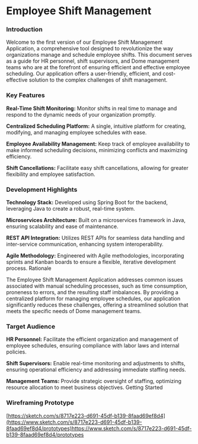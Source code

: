 # Employee Shift Management

### Introduction

Welcome to the first version of our Employee Shift Management Application, a comprehensive tool designed to revolutionize the way organizations manage and schedule employee shifts. This document serves as a guide for HR personnel, shift supervisors, and Dome management teams who are at the forefront of ensuring efficient and effective employee scheduling. Our application offers a user-friendly, efficient, and cost-effective solution to the complex challenges of shift management.

### Key Features

**Real-Time Shift Monitoring:** Monitor shifts in real time to manage and respond to the dynamic needs of your organization promptly.

**Centralized Scheduling Platform:** A single, intuitive platform for creating, modifying, and managing employee schedules with ease.

**Employee Availability Management:** Keep track of employee availability to make informed scheduling decisions, minimizing conflicts and maximizing efficiency.

**Shift Cancellations:** Facilitate easy shift cancellations, allowing for greater flexibility and employee satisfaction.

### Development Highlights

**Technology Stack:** Developed using Spring Boot for the backend, leveraging Java to create a robust, real-time system.

**Microservices Architecture:** Built on a microservices framework in Java, ensuring scalability and ease of maintenance.

**REST API Integration:** Utilizes REST APIs for seamless data handling and inter-service communication, enhancing system interoperability.

**Agile Methodology:** Engineered with Agile methodologies, incorporating sprints and Kanban boards to ensure a flexible, iterative development process.
Rationale

The Employee Shift Management Application addresses common issues associated with manual scheduling processes, such as time consumption, proneness to errors, and the resulting staff imbalances. By providing a centralized platform for managing employee schedules, our application significantly reduces these challenges, offering a streamlined solution that meets the specific needs of Dome management teams.

### Target Audience

**HR Personnel:** Facilitate the efficient organization and management of employee schedules, ensuring compliance with labor laws and internal policies.

**Shift Supervisors:** Enable real-time monitoring and adjustments to shifts, ensuring operational efficiency and addressing immediate staffing needs.

**Management Teams:** Provide strategic oversight of staffing, optimizing resource allocation to meet business objectives.
Getting Started

### Wireframing Prototype 

[https://sketch.com/s/8717e223-d691-45df-b139-8faad69ef8d4](https://www.sketch.com/s/8717e223-d691-45df-b139-8faad69ef8d4/prototypes)https://www.sketch.com/s/8717e223-d691-45df-b139-8faad69ef8d4/prototypes

